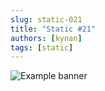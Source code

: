 ```yaml
---
slug: static-021
title: "Static #21"
authors: [kynan]
tags: [static]
---
```


![Example banner](/img/stories/static/021.png)
